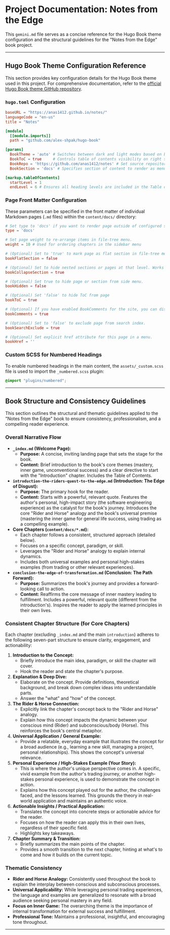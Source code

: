 # Project Documentation: Notes from the Edge

This `gemini.md` file serves as a concise reference for the Hugo Book theme configuration and the structural guidelines for the "Notes from the Edge" book project.

---

## Hugo Book Theme Configuration Reference

This section provides key configuration details for the Hugo Book theme used in this project. For comprehensive documentation, refer to the [official Hugo Book theme GitHub repository](https://github.com/alex-shpak/hugo-book).

### `hugo.toml` Configuration

```toml
baseURL = "https://anas1412.github.io/notes/"
languageCode = "en-us"
title = "Notes"

[module]
  [[module.imports]]
  path = "github.com/alex-shpak/hugo-book"

[params]
  BookTheme = 'auto' # Switches between dark and light modes based on browser/OS preferences
  BookToC = true     # Controls table of contents visibility on right side of pages
  BookRepo = 'https://github.com/anas1412/notes' # Set source repository location for 'Last Modified' and 'Edit this page' links
  BookSection = 'docs' # Specifies section of content to render as menu

[markup.tableOfContents]
  startLevel = 1
  endLevel = 6 # Ensures all heading levels are included in the Table of Contents
```

### Page Front Matter Configuration

These parameters can be specified in the front matter of individual Markdown pages (`.md` files) within the `content/docs/` directory:

```toml
# Set type to 'docs' if you want to render page outside of configured section or if you render section other than 'docs'
type = 'docs'

# Set page weight to re-arrange items in file-tree menu.
weight = 10 # Used for ordering chapters in the sidebar menu

# (Optional) Set to 'true' to mark page as flat section in file-tree menu.
bookFlatSection = false

# (Optional) Set to hide nested sections or pages at that level. Works only with file-tree menu mode
bookCollapseSection = true

# (Optional) Set true to hide page or section from side menu.
bookHidden = false

# (Optional) Set 'false' to hide ToC from page
bookToC = true

# (Optional) If you have enabled BookComments for the site, you can disable it for specific pages.
bookComments = true

# (Optional) Set to 'false' to exclude page from search index.
bookSearchExclude = true

# (Optional) Set explicit href attribute for this page in a menu.
bookHref = ''
```

### Custom SCSS for Numbered Headings

To enable numbered headings in the main content, the `assets/_custom.scss` file is used to import the `_numbered.scss` plugin:

```scss
@import "plugins/numbered";
```

---

## Book Structure and Consistency Guidelines

This section outlines the structural and thematic guidelines applied to the "Notes from the Edge" book to ensure consistency, professionalism, and a compelling reader experience.

### Overall Narrative Flow

*   **`_index.md` (Welcome Page):**
    *   **Purpose:** A concise, inviting landing page that sets the stage for the book.
    *   **Content:** Brief introduction to the book's core themes (mastery, inner game, unconventional success) and a clear directive to start with the "Introduction" chapter. Includes the Table of Contents.
*   **`introduction-the-riders-quest-to-the-edge.md` (Introduction: The Edge of Disgust):**
    *   **Purpose:** The primary hook for the reader.
    *   **Content:** Starts with a powerful, relevant quote. Features the author's personal, high-impact story (the software engineering experience) as the catalyst for the book's journey. Introduces the core "Rider and Horse" analogy and the book's universal premise (mastering the inner game for general life success, using trading as a compelling example).
*   **Core Chapters (`content/docs/*.md`):**
    *   Each chapter follows a consistent, structured approach (detailed below).
    *   Focuses on a specific concept, paradigm, or skill.
    *   Leverages the "Rider and Horse" analogy to explain internal dynamics.
    *   Includes both universal examples and personal high-stakes examples (from trading or other relevant experiences).
*   **`conclusion-the-edge-of-transformation.md` (Conclusion: The Path Forward):**
    *   **Purpose:** Summarizes the book's journey and provides a forward-looking call to action.
    *   **Content:** Reaffirms the core message of inner mastery leading to fulfillment. Includes a powerful, relevant quote (different from the introduction's). Inspires the reader to apply the learned principles in their own lives.

### Consistent Chapter Structure (for Core Chapters)

Each chapter (excluding `_index.md` and the main `introduction`) adheres to the following seven-part structure to ensure clarity, engagement, and actionability:

1.  **Introduction to the Concept:**
    *   Briefly introduce the main idea, paradigm, or skill the chapter will cover.
    *   Hook the reader and state the chapter's purpose.
2.  **Explanation & Deep Dive:**
    *   Elaborate on the concept. Provide definitions, theoretical background, and break down complex ideas into understandable parts.
    *   Answer the "what" and "how" of the concept.
3.  **The Rider & Horse Connection:**
    *   Explicitly link the chapter's concept back to the "Rider and Horse" analogy.
    *   Explain how this concept impacts the dynamic between your conscious mind (Rider) and subconscious/body (Horse). This reinforces the book's central metaphor.
4.  **Universal Application / General Example:**
    *   Provide a relatable, everyday example that illustrates the concept for a broad audience (e.g., learning a new skill, managing a project, personal relationships). This shows the concept's universal relevance.
5.  **Personal Experience / High-Stakes Example (Your Story):**
    *   This is where the author's unique perspective comes in. A specific, vivid example from the author's trading journey, or another high-stakes personal experience, is used to demonstrate the concept in action.
    *   Explains how this concept played out for the author, the challenges faced, and the lessons learned. This grounds the theory in real-world application and maintains an authentic voice.
6.  **Actionable Insights / Practical Application:**
    *   Translates the concept into concrete steps or actionable advice for the reader.
    *   Focuses on how the reader can apply this in their own lives, regardless of their specific field.
    *   Highlights key takeaways.
7.  **Chapter Summary & Transition:**
    *   Briefly summarizes the main points of the chapter.
    *   Provides a smooth transition to the next chapter, hinting at what's to come and how it builds on the current topic.

### Thematic Consistency

*   **Rider and Horse Analogy:** Consistently used throughout the book to explain the interplay between conscious and subconscious processes.
*   **Universal Applicability:** While leveraging personal trading experiences, the language and examples are generalized to resonate with a broad audience seeking personal mastery in any field.
*   **Focus on Inner Game:** The overarching theme is the importance of internal transformation for external success and fulfillment.
*   **Professional Tone:** Maintains a professional, insightful, and encouraging tone throughout.

---
